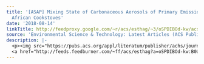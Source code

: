 ```yaml
---
title: '[ASAP] Mixing State of Carbonaceous Aerosols of Primary Emissions from “Improved”
  African Cookstoves'
date: '2018-08-14'
linkTitle: http://feedproxy.google.com/~r/acs/esthag/~3/oSPDIBOd-kw/acs.est.8b00456
source: 'Environmental Science & Technology: Latest Articles (ACS Publications)'
description: |-
  <p><img src="https://pubs.acs.org/appl/literatum/publisher/achs/journals/content/esthag/0/esthag.ahead-of-print/acs.est.8b00456/20180813/images/medium/es-2018-004567_0005.gif" alt="TOC Graphic"/></p><div><cite>Environmental Science & Technology</cite></div><div>DOI: 10.1021/acs.est.8b00456</div><div class="feedflare">
  <a href="http://feeds.feedburner.com/~ff/acs/esthag?a=oSPDIBOd-kw:B0UROkhwZK0:yIl2AUoC8zA"><img src="http://feeds.feedburner.com/~ff/acs/esthag?d=yIl2AUoC8zA" border="0"></img></a>
---
```


